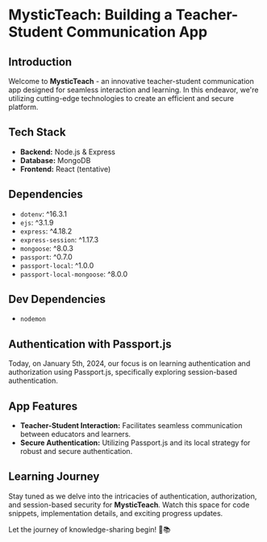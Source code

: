 # MysticTeach: Building a Teacher-Student Communication App

## Introduction
Welcome to **MysticTeach** - an innovative teacher-student communication app designed for seamless interaction and learning. In this endeavor, we're utilizing cutting-edge technologies to create an efficient and secure platform.

## Tech Stack
- **Backend:** Node.js & Express
- **Database:** MongoDB
- **Frontend:** React (tentative)

## Dependencies
- `dotenv`: ^16.3.1
- `ejs`: ^3.1.9
- `express`: ^4.18.2
- `express-session`: ^1.17.3
- `mongoose`: ^8.0.3
- `passport`: ^0.7.0
- `passport-local`: ^1.0.0
- `passport-local-mongoose`: ^8.0.0

## Dev Dependencies
- `nodemon`

## Authentication with Passport.js
Today, on January 5th, 2024, our focus is on learning authentication and authorization using Passport.js, specifically exploring session-based authentication.

## App Features
- **Teacher-Student Interaction:** Facilitates seamless communication between educators and learners.
- **Secure Authentication:** Utilizing Passport.js and its local strategy for robust and secure authentication.

## Learning Journey
Stay tuned as we delve into the intricacies of authentication, authorization, and session-based security for **MysticTeach**. Watch this space for code snippets, implementation details, and exciting progress updates.

Let the journey of knowledge-sharing begin! 🚀📚
